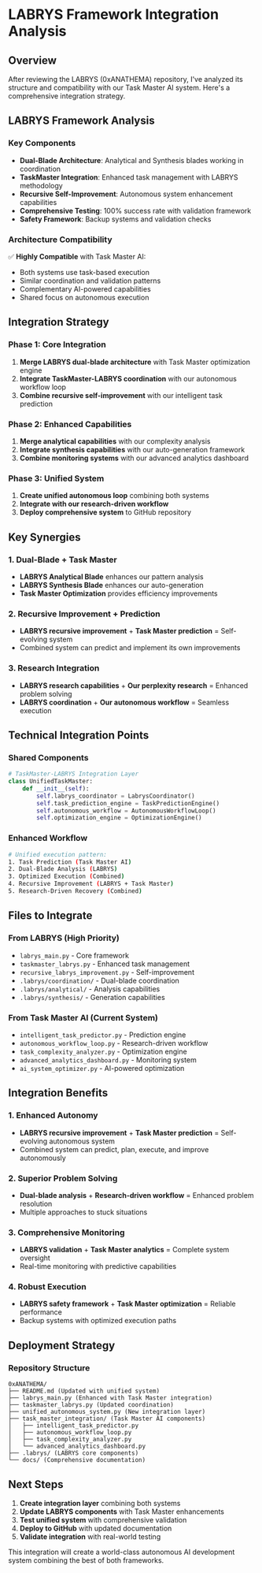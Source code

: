 # LABRYS Framework Integration Analysis

## Overview

After reviewing the LABRYS (0xANATHEMA) repository, I've analyzed its structure and compatibility with our Task Master AI system. Here's a comprehensive integration strategy.

## LABRYS Framework Analysis

### Key Components
- **Dual-Blade Architecture**: Analytical and Synthesis blades working in coordination
- **TaskMaster Integration**: Enhanced task management with LABRYS methodology  
- **Recursive Self-Improvement**: Autonomous system enhancement capabilities
- **Comprehensive Testing**: 100% success rate with validation framework
- **Safety Framework**: Backup systems and validation checks

### Architecture Compatibility
✅ **Highly Compatible** with Task Master AI:
- Both systems use task-based execution
- Similar coordination and validation patterns
- Complementary AI-powered capabilities
- Shared focus on autonomous execution

## Integration Strategy

### Phase 1: Core Integration
1. **Merge LABRYS dual-blade architecture** with Task Master optimization engine
2. **Integrate TaskMaster-LABRYS coordination** with our autonomous workflow loop
3. **Combine recursive self-improvement** with our intelligent task prediction

### Phase 2: Enhanced Capabilities  
1. **Merge analytical capabilities** with our complexity analysis
2. **Integrate synthesis capabilities** with our auto-generation framework
3. **Combine monitoring systems** with our advanced analytics dashboard

### Phase 3: Unified System
1. **Create unified autonomous loop** combining both systems
2. **Integrate with our research-driven workflow** 
3. **Deploy comprehensive system** to GitHub repository

## Key Synergies

### 1. Dual-Blade + Task Master
- **LABRYS Analytical Blade** enhances our pattern analysis
- **LABRYS Synthesis Blade** enhances our auto-generation
- **Task Master Optimization** provides efficiency improvements

### 2. Recursive Improvement + Prediction
- **LABRYS recursive improvement** + **Task Master prediction** = Self-evolving system
- Combined system can predict and implement its own improvements

### 3. Research Integration
- **LABRYS research capabilities** + **Our perplexity research** = Enhanced problem solving
- **LABRYS coordination** + **Our autonomous workflow** = Seamless execution

## Technical Integration Points

### Shared Components
```python
# TaskMaster-LABRYS Integration Layer
class UnifiedTaskMaster:
    def __init__(self):
        self.labrys_coordinator = LabrysCoordinator()
        self.task_prediction_engine = TaskPredictionEngine()
        self.autonomous_workflow = AutonomousWorkflowLoop()
        self.optimization_engine = OptimizationEngine()
```

### Enhanced Workflow
```bash
# Unified execution pattern:
1. Task Prediction (Task Master AI)
2. Dual-Blade Analysis (LABRYS)  
3. Optimized Execution (Combined)
4. Recursive Improvement (LABRYS + Task Master)
5. Research-Driven Recovery (Combined)
```

## Files to Integrate

### From LABRYS (High Priority)
- `labrys_main.py` - Core framework
- `taskmaster_labrys.py` - Enhanced task management
- `recursive_labrys_improvement.py` - Self-improvement
- `.labrys/coordination/` - Dual-blade coordination
- `.labrys/analytical/` - Analysis capabilities
- `.labrys/synthesis/` - Generation capabilities

### From Task Master AI (Current System)
- `intelligent_task_predictor.py` - Prediction engine
- `autonomous_workflow_loop.py` - Research-driven workflow
- `task_complexity_analyzer.py` - Optimization engine
- `advanced_analytics_dashboard.py` - Monitoring system
- `ai_system_optimizer.py` - AI-powered optimization

## Integration Benefits

### 1. Enhanced Autonomy
- **LABRYS recursive improvement** + **Task Master prediction** = Self-evolving autonomous system
- Combined system can predict, plan, execute, and improve autonomously

### 2. Superior Problem Solving
- **Dual-blade analysis** + **Research-driven workflow** = Enhanced problem resolution
- Multiple approaches to stuck situations

### 3. Comprehensive Monitoring
- **LABRYS validation** + **Task Master analytics** = Complete system oversight
- Real-time monitoring with predictive capabilities

### 4. Robust Execution
- **LABRYS safety framework** + **Task Master optimization** = Reliable performance
- Backup systems with optimized execution paths

## Deployment Strategy

### Repository Structure
```
0xANATHEMA/
├── README.md (Updated with unified system)
├── labrys_main.py (Enhanced with Task Master integration)
├── taskmaster_labrys.py (Updated coordination)
├── unified_autonomous_system.py (New integration layer)
├── task_master_integration/ (Task Master AI components)
│   ├── intelligent_task_predictor.py
│   ├── autonomous_workflow_loop.py  
│   ├── task_complexity_analyzer.py
│   └── advanced_analytics_dashboard.py
├── .labrys/ (LABRYS core components)
└── docs/ (Comprehensive documentation)
```

## Next Steps

1. **Create integration layer** combining both systems
2. **Update LABRYS components** with Task Master enhancements
3. **Test unified system** with comprehensive validation
4. **Deploy to GitHub** with updated documentation
5. **Validate integration** with real-world testing

This integration will create a world-class autonomous AI development system combining the best of both frameworks.